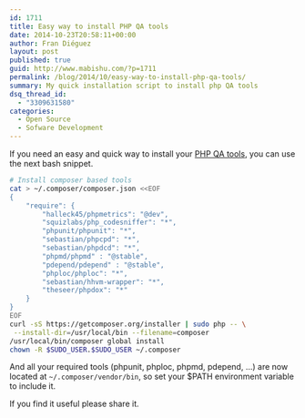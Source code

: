 ```yaml
---
id: 1711
title: Easy way to install PHP QA tools
date: 2014-10-23T20:58:11+00:00
author: Fran Diéguez
layout: post
published: true
guid: http://www.mabishu.com/?p=1711
permalink: /blog/2014/10/easy-way-to-install-php-qa-tools/
summary: My quick installation script to install php QA tools
dsq_thread_id:
  - "3309631580"
categories:
  - Open Source
  - Sofware Development
---
```

If you need an easy and quick way to install your <a title="PHP QA tools website" href="http://phpqatools.org/" target="_blank">PHP QA tools</a>, you can use the next bash snippet.
```bash
# Install composer based tools
cat > ~/.composer/composer.json <<EOF
{
    "require": {
        "halleck45/phpmetrics": "@dev",
        "squizlabs/php_codesniffer": "*",
        "phpunit/phpunit": "*",
        "sebastian/phpcpd": "*",
        "sebastian/phpdcd": "*",
        "phpmd/phpmd" : "@stable",
        "pdepend/pdepend" : "@stable",
        "phploc/phploc": "*",
        "sebastian/hhvm-wrapper": "*",
        "theseer/phpdox": "*"
    }
}
EOF
curl -sS https://getcomposer.org/installer | sudo php -- \
 --install-dir=/usr/local/bin --filename=composer
/usr/local/bin/composer global install
chown -R $SUDO_USER.$SUDO_USER ~/.composer
```

And all your required tools (phpunit, phploc, phpmd, pdepend, ...) are now located at `~/.composer/vendor/bin`, so set your $PATH environment variable to include it.

If you find it useful please share it.
